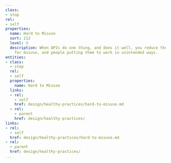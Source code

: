 ```yaml
---
class:
- stop
rel:
- self
properties:
  name: Hard to Misuse
  sort: 212
  level: 3
  description: When APIs do one thing, and does it well, you reduce the opportunity
    for misuse, and people putting them to work in unintended ways.
entities:
- class:
  - stop
  rel:
  - self
  properties:
    name: Hard to Misuse
  links:
  - rel:
    - self
    href: design/healthy-practices/hard-to-misuse.md
  - rel:
    - parent
    href: design/healthy-practices/
links:
- rel:
  - self
  href: design/healthy-practices/hard-to-misuse.md
- rel:
  - parent
  href: design/healthy-practices/
...
```

